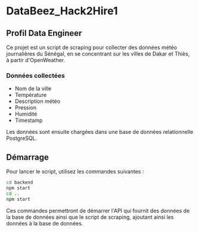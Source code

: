 # DataBeez_Hack2Hire1

## Profil Data Engineer

Ce projet est un script de scraping pour collecter des données météo journalières du Sénégal, en se concentrant sur les villes de Dakar et Thiès, à partir d'OpenWeather. 

### Données collectées
- Nom de la ville
- Température
- Description météo
- Pression
- Humidité
- Timestamp

Les données sont ensuite chargées dans une base de données relationnelle PostgreSQL.

## Démarrage 

Pour lancer le script, utilisez les commandes suivantes :

```bash
cd backend
npm start
cd ..
npm start
```

Ces commandes permettront de démarrer l'API qui fournit des données de la base de données ainsi que le script de scraping, ajoutant ainsi les données à la base de données.
